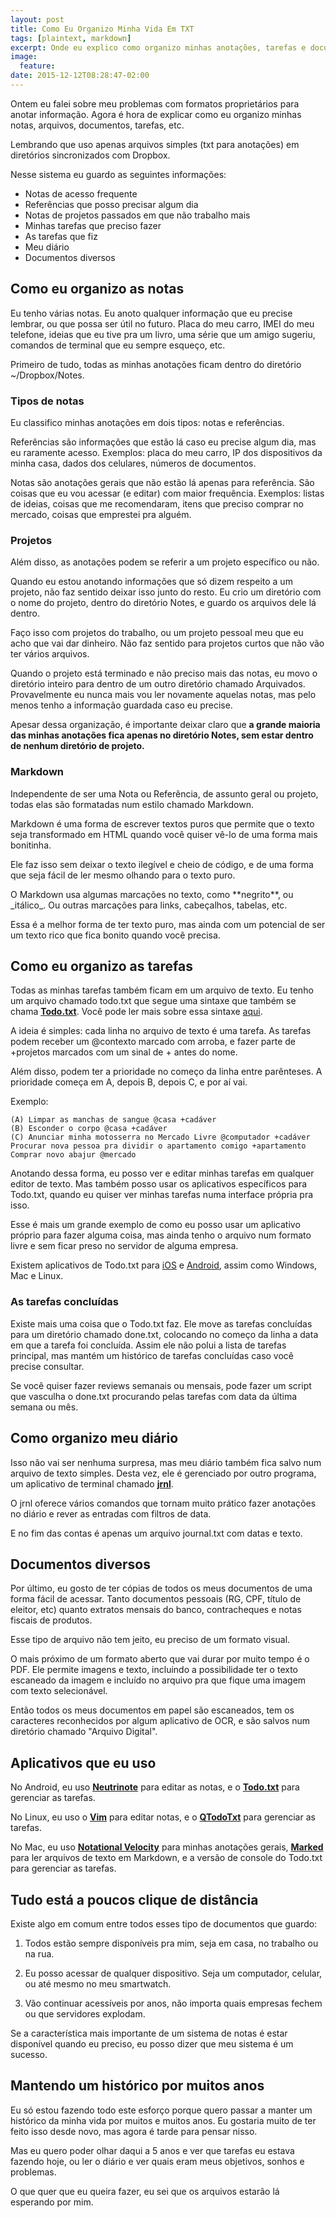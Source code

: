 ```yaml
---
layout: post
title: Como Eu Organizo Minha Vida Em TXT
tags: [plaintext, markdown]
excerpt: Onde eu explico como organizo minhas anotações, tarefas e documentos usando apenas arquivos simples em diretórios.
image:
  feature:
date: 2015-12-12T08:28:47-02:00
---
```


Ontem eu falei sobre meu problemas com formatos proprietários para anotar
informação.  Agora é hora de explicar como eu organizo minhas notas, arquivos,
documentos, tarefas, etc.

Lembrando que uso apenas arquivos simples (txt para anotações) em diretórios
sincronizados com Dropbox.

Nesse sistema eu guardo as seguintes informações:

- Notas de acesso frequente
- Referências que posso precisar algum dia
- Notas de projetos passados em que não trabalho mais
- Minhas tarefas que preciso fazer
- As tarefas que fiz
- Meu diário
- Documentos diversos

## Como eu organizo as notas ##

Eu tenho várias notas. Eu anoto qualquer informação que eu precise lembrar, ou
que possa ser útil no futuro. Placa do meu carro, IMEI do meu telefone, ideias
que eu tive pra um livro, uma série que um amigo sugeriu, comandos de terminal
que eu sempre esqueço, etc.

Primeiro de tudo, todas as minhas anotações ficam dentro do diretório
~/Dropbox/Notes.

### Tipos de notas ###

Eu classifico minhas anotações em dois tipos: notas e referências.

Referências são informações que estão lá caso eu precise algum dia, mas eu
raramente acesso.  Exemplos: placa do meu carro, IP dos dispositivos da minha
casa, dados dos celulares, números de documentos.

Notas são anotações gerais que não estão lá apenas para referência. São coisas
que eu vou acessar (e editar) com maior frequência.  Exemplos: listas de ideias,
coisas que me recomendaram, itens que preciso comprar no mercado, coisas que
emprestei pra alguém.

### Projetos ###

Além disso, as anotações podem se referir a um projeto específico ou não.

Quando eu estou anotando informações que só dizem respeito a um projeto, não faz
sentido deixar isso junto do resto. Eu crio um diretório com o nome do projeto,
dentro do diretório Notes, e guardo os arquivos dele lá dentro.

Faço isso com projetos do trabalho, ou um projeto pessoal meu que eu acho que
vai dar dinheiro. Não faz sentido para projetos curtos que não vão ter vários
arquivos.

Quando o projeto está terminado e não preciso mais das notas, eu movo o
diretório inteiro para dentro de um outro diretório chamado Arquivados.
Provavelmente eu nunca mais vou ler novamente aquelas notas, mas pelo menos
tenho a informação guardada caso eu precise.

Apesar dessa organização, é importante deixar claro que **a grande maioria das
minhas anotações fica apenas no diretório Notes, sem estar dentro de nenhum
diretório de projeto.**

### Markdown ###

Independente de ser uma Nota ou Referência, de assunto geral ou projeto, todas
elas são formatadas num estilo chamado Markdown.

Markdown é uma forma de escrever textos puros que permite que o texto seja
transformado em HTML quando você quiser vê-lo de uma forma mais bonitinha.

Ele faz isso sem deixar o texto ilegível e cheio de código, e de uma forma que
seja fácil de ler mesmo olhando para o texto puro.

O Markdown usa algumas marcações no texto, como \*\*negrito\*\*, ou \_itálico\_.
Ou outras marcações para links, cabeçalhos, tabelas, etc.

Essa é a melhor forma de ter texto puro, mas ainda com um potencial de ser um
texto rico que fica bonito quando você precisa.

## Como eu organizo as tarefas ##

Todas as minhas tarefas também ficam em um arquivo de texto. Eu tenho um arquivo
chamado todo.txt que segue uma sintaxe que também se chama
[**Todo.txt**][todotxt]. Você pode ler mais sobre essa sintaxe [aqui][todotxt].

A ideia é simples: cada linha no arquivo de texto é uma tarefa. As tarefas podem
receber um @contexto marcado com arroba, e fazer parte de +projetos marcados com
um sinal de + antes do nome.

Além disso, podem ter a prioridade no começo da linha entre parênteses. A
prioridade começa em A, depois B, depois C, e por aí vai.

Exemplo:

```
(A) Limpar as manchas de sangue @casa +cadáver
(B) Esconder o corpo @casa +cadáver
(C) Anunciar minha motosserra no Mercado Livre @computador +cadáver
Procurar nova pessoa pra dividir o apartamento comigo +apartamento
Comprar novo abajur @mercado
```

Anotando dessa forma, eu posso ver e editar minhas tarefas em qualquer editor de
texto. Mas também posso usar os aplicativos específicos para Todo.txt, quando eu
quiser ver minhas tarefas numa interface própria pra isso.

Esse é mais um grande exemplo de como eu posso usar um aplicativo próprio para
fazer alguma coisa, mas ainda tenho o arquivo num formato livre e sem ficar
preso no servidor de alguma empresa.

Existem aplicativos de Todo.txt para [iOS][todo-ios] e [Android][todo-android],
assim como Windows, Mac e Linux.

### As tarefas concluídas ###

Existe mais uma coisa que o Todo.txt faz. Ele move as tarefas concluídas para um
diretório chamado done.txt, colocando no começo da linha a data em que a tarefa
foi concluída. Assim ele não polui a lista de tarefas principal, mas mantém um
histórico de tarefas concluídas caso você precise consultar.

Se você quiser fazer reviews semanais ou mensais, pode fazer um script que
vasculha o done.txt procurando pelas tarefas com data da última semana ou mês.

## Como organizo meu diário ##

Isso não vai ser nenhuma surpresa, mas meu diário também fica salvo num arquivo
de texto simples. Desta vez, ele é gerenciado por outro programa, um aplicativo
de terminal chamado [**jrnl**][jrnl].

O jrnl oferece vários comandos que tornam muito prático fazer anotações no
diário e rever as entradas com filtros de data.

E no fim das contas é apenas um arquivo journal.txt com datas e texto.

## Documentos diversos ##

Por último, eu gosto de ter cópias de todos os meus documentos de uma forma
fácil de acessar. Tanto documentos pessoais (RG, CPF, título de eleitor, etc)
quanto extratos mensais do banco, contracheques e notas fiscais de produtos.

Esse tipo de arquivo não tem jeito, eu preciso de um formato visual.

O mais próximo de um formato aberto que vai durar por muito tempo é o PDF. Ele
permite imagens e texto, incluindo a possibilidade ter o texto escaneado da
imagem e incluído no arquivo pra que fique uma imagem com texto selecionável.

Então todos os meus documentos em papel são escaneados, tem os caracteres
reconhecidos por algum aplicativo de OCR, e são salvos num diretório chamado
"Arquivo Digital".

## Aplicativos que eu uso ##

No Android, eu uso [**Neutrinote**][neutrinote] para editar as notas, e o
[**Todo.txt**][todo-android] para gerenciar as tarefas.

No Linux, eu uso o [**Vim**][vim] para editar notas, e o
[**QTodoTxt**][qtodotxt] para gerenciar as tarefas.

No Mac, eu uso [**Notational Velocity**][nvalt] para minhas anotações gerais,
[**Marked**][marked] para ler arquivos de texto em Markdown, e a versão de
console do Todo.txt para gerenciar as tarefas.

## Tudo está a poucos clique de distância ##

Existe algo em comum entre todos esses tipo de documentos que guardo:

1) Todos estão sempre disponíveis pra mim, seja em casa, no trabalho ou na rua.

2) Eu posso acessar de qualquer dispositivo. Seja um computador, celular, ou até
mesmo no meu smartwatch. 

3) Vão continuar acessíveis por anos, não importa
quais empresas fechem ou que servidores explodam.

Se a característica mais importante de um sistema de notas é estar disponível
quando eu preciso, eu posso dizer que meu sistema é um sucesso.

## Mantendo um histórico por muitos anos ##

Eu só estou fazendo todo este esforço porque quero passar a manter um histórico
da minha vida por muitos e muitos anos. Eu gostaria muito de ter feito isso
desde novo, mas agora é tarde para pensar nisso.

Mas eu quero poder olhar daqui a 5 anos e ver que tarefas eu estava fazendo
hoje, ou ler o diário e ver quais eram meus objetivos, sonhos e problemas.

O que quer que eu queira fazer, eu sei que os arquivos estarão lá esperando por
mim.

[todotxt]:http://todotxt.com
[todo-ios]:http://itunes.apple.com/br/app/todo.txt-touch/id491342186?ls=1&mt=8
[todo-android]:http://play.google.com/store/apps/details?id=com.todotxt.todotxttouch
[jrnl]:https://github.com/maebert/jrnl
[neutrinote]:https://play.google.com/store/apps/details?id=com.appmindlab.nano&hl=pt_BR
[vim]:http://www.vim.org
[qtodotxt]:https://github.com/QTodoTxt/QTodoTxt
[nvalt]:http://brettterpstra.com/projects/nvalt/
[marked]:http://marked2app.com/
